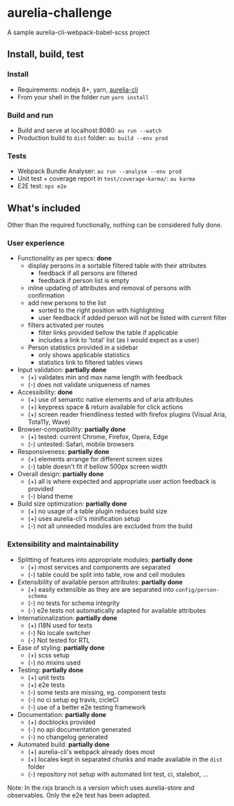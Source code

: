 # aurelia-challenge

A sample aurelia-cli-webpack-babel-scss project

## Install, build, test

### Install

* Requirements: nodejs 8+, yarn, [aurelia-cli](https://www.npmjs.com/package/aurelia-cli)
* From your shell in the folder run `yarn install`

### Build and run

* Build and serve at localhost:8080: `au run --watch`
* Production build to `dist` folder: `au build --env prod`

### Tests

* Webpack Bundle Analyser: `au run --analyse --env prod`
* Unit test + coverage report in `test/coverage-karma/`: `au karma`
* E2E test: `nps e2e`

## What's included

Other than the required functionally, nothing can be considered fully done.

### User experience

* Functionality as per specs: **done**
  - display persons in a sortable filtered table with their attributes
    - feedback if all persons are filtered
    - feedback if person list is empty
  - inline updating of attributes and removal of persons with confirmation
  - add new persons to the list
    - sorted to the right position with highlighting
    - user feedback if added person will not be listed with current filter
  - filters activated per routes
    - filter links provided bellow the table if applicable
    - includes a link to 'total' list (as I would expect as a user)
  - Person statistics provided in a sidebar
    - only shows applicable statistics
    - statistics link to filtered tables views
* Input validation: **partially done**
  - (+) validates min and max name length with feedback
  - (-) does not validate uniqueness of names
* Accessibility: **done**
  - (+) use of semantic native elements and of aria attributes
  - (+) keypress space & return available for click actions
  - (+) screen reader friendliness tested with firefox plugins (Visual Aria, Tota11y, Wave)
* Browser-compatibility: **partially done**
  - (+) tested: current Chrome, Firefox, Opera, Edge
  - (-) untested: Safari, mobile browsers
* Responsiveness: **partially done**
  - (+) elements arrange for different screen sizes
  - (-) table doesn't fit if bellow 500px screen width
* Overall design: **partially done**
  - (+) all is where expected and appropriate user action feedback is provided
  - (-) bland theme
* Build size optimization: **partially done**
  - (+) no usage of a table plugin reduces build size
  - (+) uses aurelia-cli's minification setup
  - (-) not all unneeded modules are excluded from the build

### Extensibility and maintainability

* Splitting of features into appropriate modules: **partially done**
  * (+) most services and components are separated
  * (-) table could be split into table, row and cell modules
* Extensibility of available person attributes: **partially done**
  * (+) easily extensible as they are are separated into `config/person-schema`
  * (-) no tests for schema integrity
  * (-) e2e tests not automatically adapted for available attributes
* Internationalization: **partially done**
  * (+) I18N used for texts
  * (-) No locale switcher
  * (-) Not tested for RTL
* Ease of styling: **partially done**
  * (+) scss setup
  * (-) no mixins used
* Testing: **partially done**
  * (+) unit tests
  * (+) e2e tests
  * (-) some tests are missing, eg. component tests
  * (-) no ci setup eg travis, cicleCI
  * (-) use of a better e2e testing framework
* Documentation: **partially done**
  * (+) docblocks provided
  * (-) no api documentation generated
  * (-) no changelog generated
* Automated build: **partially done**
  * (+) aurelia-cli's webpack already does most
  * (+) locales kept in separated chunks and made available in the `dist` folder
  * (-) repository not setup with automated lint test, ci, stalebot, ...

Note: 
In the rxjs branch is a version which uses aurelia-store and observables. Only the e2e test has been adapted.
